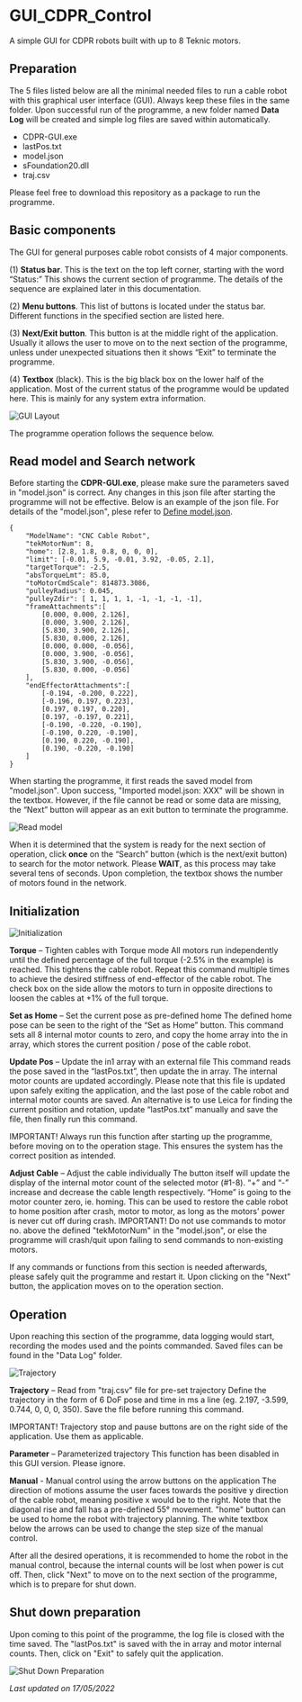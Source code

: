# GUI_CDPR_Control
A simple GUI for CDPR robots built with up to 8 Teknic motors.

## Preparation
The 5 files listed below are all the minimal needed files to run a cable robot with this graphical user interface (GUI). Always keep these files in the same folder. Upon successful run of the programme, a new folder named **Data Log** will be created and simple log files are saved within automatically.

- CDPR-GUI.exe
- lastPos.txt
- model.json
- sFoundation20.dll
- traj.csv

Please feel free to download this repository as a package to run the programme.

## Basic components 
The GUI for general purposes cable robot consists of 4 major components. 

(1)	__Status bar__. This is the text on the top left corner, starting with the word “Status:” This shows the current section of programme. The details of the sequence are explained later in this documentation.

(2)	__Menu buttons__. This list of buttons is located under the status bar. Different functions in the specified section are listed here.

(3)	__Next/Exit button__. This button is at the middle right of the application. Usually it allows the user to move on to the next section of the programme, unless under unexpected situations then it shows “Exit” to terminate the programme.

(4)	__Textbox__ (black). This is the big black box on the lower half of the application. Most of the current status of the programme would be updated here. This is mainly for any system extra information.

![GUI Layout](https://github.com/lwylam/GUI_CDPR_Control/blob/main/images/stage1.png)

The programme operation follows the sequence below.

## Read model and Search network
Before starting the **CDPR-GUI.exe**, please make sure the parameters saved in "model.json" is correct. Any changes in this json file after starting the programme will not be effective. Below is an example of the json file. For details of the "model.json", plese refer to [Define model.json](https://github.com/lwylam/GUI_CDPR_Control/wiki/Define-model.json#element-explanation).

```
{
    "ModelName": "CNC Cable Robot",
    "tekMotorNum": 8,
    "home": [2.8, 1.8, 0.8, 0, 0, 0],
    "limit": [-0.01, 5.9, -0.01, 3.92, -0.05, 2.1],
    "targetTorque": -2.5,
    "absTorqueLmt": 85.0,
    "toMotorCmdScale": 814873.3086,
    "pulleyRadius": 0.045,
    "pulleyZdir": [ 1, 1, 1, 1, -1, -1, -1, -1],
    "frameAttachments":[
        [0.000, 0.000, 2.126],
        [0.000, 3.900, 2.126],
        [5.830, 3.900, 2.126],
        [5.830, 0.000, 2.126],
        [0.000, 0.000, -0.056],
        [0.000, 3.900, -0.056],
        [5.830, 3.900, -0.056],
        [5.830, 0.000, -0.056]
    ],
    "endEffectorAttachments":[
        [-0.194, -0.200, 0.222],
        [-0.196, 0.197, 0.223],
        [0.197, 0.197, 0.220],
        [0.197, -0.197, 0.221],
        [-0.190, -0.220, -0.190],
        [-0.190, 0.220, -0.190],
        [0.190, 0.220, -0.190],
        [0.190, -0.220, -0.190]
    ]
}
```

When starting the programme, it first reads the saved model from "model.json". Upon success, "Imported model.json: XXX" will be shown in the textbox. However, if the file cannot be read or some data are missing, the “Next” button will appear as an exit button to terminate the programme.

![Read model](https://github.com/lwylam/GUI_CDPR_Control/blob/main/images/stage0r.png)

When it is determined that the system is ready for the next section of operation, click __once__ on the “Search” button (which is the next/exit button) to search for the motor network. Please __WAIT__, as this process may take several tens of seconds. Upon completion, the textbox shows the number of motors found in the network.

## Initialization
![Initialization](https://github.com/lwylam/GUI_CDPR_Control/blob/main/images/stage1.png)

__Torque__ – Tighten cables with Torque mode
All motors run independently until the defined percentage of the full torque (-2.5% in the example) is reached. This tightens the cable robot. Repeat this command multiple times to achieve the desired stiffness of end-effector of the cable robot. The check box on the side allow the motors to turn in opposite directions to loosen the cables at +1% of the full torque.

__Set as Home__ – Set the current pose as pre-defined home
The defined home pose can be seen to the right of the “Set as Home” button. This command sets all 8 internal motor counts to zero, and copy the home array into the in array, which stores the current position / pose of the cable robot.

__Update Pos__ – Update the in1 array with an external file
This command reads the pose saved in the “lastPos.txt”, then update the in array. The internal motor counts are updated accordingly. Please note that this file is updated upon safely exiting the application, and the last pose of the cable robot and internal motor counts are saved.
An alternative is to use Leica for finding the current position and rotation, update “lastPos.txt” manually and save the file, then finally run this command.

IMPORTANT! Always run this function after starting up the programme, before moving on to the operation stage. This ensures the system has the correct position as intended.

__Adjust Cable__ – Adjust the cable individually
The button itself will update the display of the internal motor count of the selected motor (#1-8). “+” and “-” increase and decrease the cable length respectively. “Home” is going to the motor counter zero, ie. homing. This can be used to restore the cable robot to home position after crash, motor to motor, as long as the motors' power is never cut off during crash. IMPORTANT! Do not use commands to motor no. above the defined "tekMotorNum" in the "model.json", or else the programme will crash/quit upon failing to send commands to non-existing motors.

If any commands or functions from this section is needed afterwards, please safely quit the programme and restart it. Upon clicking on the "Next" button, the application moves on to the operation section.

## Operation
Upon reaching this section of the programme, data logging would start, recording the modes used and the points commanded. Saved files can be found in the "Data Log" folder.

![Trajectory](https://github.com/lwylam/GUI_CDPR_Control/blob/main/images/stage2t.png)

__Trajectory__ – Read from \"traj.csv\" file for pre-set trajectory
Define the trajectory in the form of 6 DoF pose and time in ms a line (eg. 2.197, -3.599, 0.744, 0, 0, 0, 350). Save the file before running this command.

IMPORTANT! Trajectory stop and pause buttons are on the right side of the application. Use them as applicable.

__Parameter__ – Parameterized trajectory
This function has been disabled in this GUI version. Please ignore.

__Manual__ - Manual control using the arrow buttons on the application
The direction of motions assume the user faces towards the positive y direction of the cable robot, meaning positive x would be to the right. Note that the diagonal rise and fall has a pre-defined 55° movement. "home" button can be used to home the robot with trajectory planning. The white textbox below the arrows can be used to change the step size of the manual control.

After all the desired operations, it is recommended to home the robot in the manual control, because the internal counts will be lost when power is cut off. Then, click "Next" to move on to the next section of the programme, which is to prepare for shut down.

## Shut down preparation
Upon coming to this point of the programme, the log file is closed with the time saved. The "lastPos.txt" is saved with the in array and motor internal counts. Then, click on "Exit" to safely quit the application.

![Shut Down Preparation](https://github.com/lwylam/GUI_CDPR_Control/blob/main/images/stage3.png)

_Last updated on 17/05/2022_
